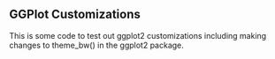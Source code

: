 ## GGPlot Customizations

This is some code to test out ggplot2 customizations including making changes to theme_bw() in the ggplot2 package.
